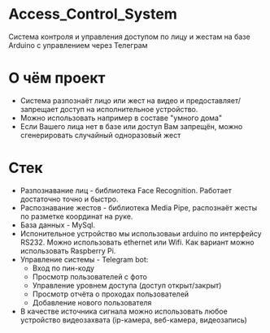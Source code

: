 # Access_Control_System
Система контроля и управления доступом по лицу и жестам на базе Arduino с управлением через Телеграм

# О чём проект
- Система разпознаёт лицо или жест на видео и предоставляет/запрещает доступ на исполнительное устройство.
- Можно использовать например в составе "умного дома"
- Если Вашего лица нет в базе или доступ Вам запрещён, можно сгенерировать случайный одноразовый жест

# Стек
- Разпознавание лиц - библиотека Face Recognition. Работает достаточно точно и быстро.
- Распознавание жестов - библиотека Media Pipe, распознаёт жесты по разметке координат на руке.
- База данных - MySql.
- Испонительное устройство мы использоваьи arduino по интерфейсу RS232. Можно использовать ethernet или Wifi. Как вариант можно использовать Raspberry Pi.
- Управление системы - Telegram bot:
  * Вход по пин-коду
  * Просмотр пользователей с фото
  * Управление уровнем доступа (доступ открыт/закрыт)
  * Просмотр отчёта о проходах пользователей
  * Добавление нового пользователя
- В качестве источника сигнала можно использовать любое устройство видеозахвата (ip-камера, веб-камера, видеозапись)
